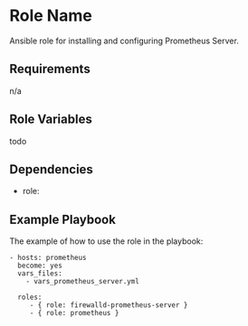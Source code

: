Role Name
=========

Ansible role for installing and configuring Prometheus Server.

Requirements
------------

n/a

Role Variables
--------------

todo

Dependencies
------------

- role: 

Example Playbook
----------------

The example of how to use the role in the playbook:

    - hosts: prometheus
      become: yes
      vars_files:
        - vars_prometheus_server.yml
      
      roles:
         - { role: firewalld-prometheus-server }
         - { role: prometheus }
